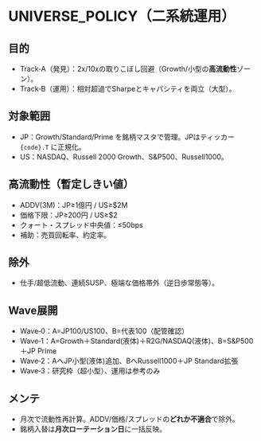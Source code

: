 # UNIVERSE_POLICY（二系統運用）

## 目的
- Track‑A（発見）：2x/10xの取りこぼし回避（Growth/小型の**高流動性**ゾーン）。
- Track‑B（運用）：相対超過でSharpeとキャパシティを両立（大型）。

## 対象範囲
- JP：Growth/Standard/Prime を銘柄マスタで管理。JPはティッカー `{code}.T` に正規化。
- US：NASDAQ、Russell 2000 Growth、S&P500、Russell1000。

## 高流動性（暫定しきい値）
- ADDV(3M)：JP≥1億円 / US≥$2M
- 価格下限：JP≥200円 / US≥$2
- クォート・スプレッド中央値：≤50bps
- 補助：売買回転率、約定率。

## 除外
- 仕手/超低流動、連続SUSP、極端な価格帯外（逆日歩常態等）。

## Wave展開
- Wave‑0：A=JP100/US100、B=代表100（配管確認）
- Wave‑1：A=Growth＋Standard(液体)＋R2G/NASDAQ(液体)、B=S&P500＋JP Prime
- Wave‑2：AへJP小型(液体)追加、BへRussell1000＋JP Standard拡張
- Wave‑3：研究枠（超小型）、運用は参考のみ

## メンテ
- 月次で流動性再計算。ADDV/価格/スプレッドの**どれか不適合**で除外。
- 銘柄入替は**月次ローテーション日**に一括反映。